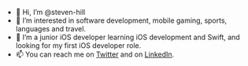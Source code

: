 - 👋 Hi, I’m @steven-hill
- 👀 I’m interested in software development, mobile gaming, sports, languages and travel.
- 🌱 I’m a junior iOS developer learning iOS development and Swift, and looking for my first iOS developer role.
- 📫 You can reach me on [Twitter](https://twitter.com/H_Steven1) and on [LinkedIn](https://www.linkedin.com/in/steven-hill-570913230).
